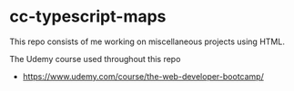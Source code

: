 # cc-typescript-maps

This repo consists of me working on miscellaneous projects using HTML.

The Udemy course used throughout this repo

-   https://www.udemy.com/course/the-web-developer-bootcamp/
